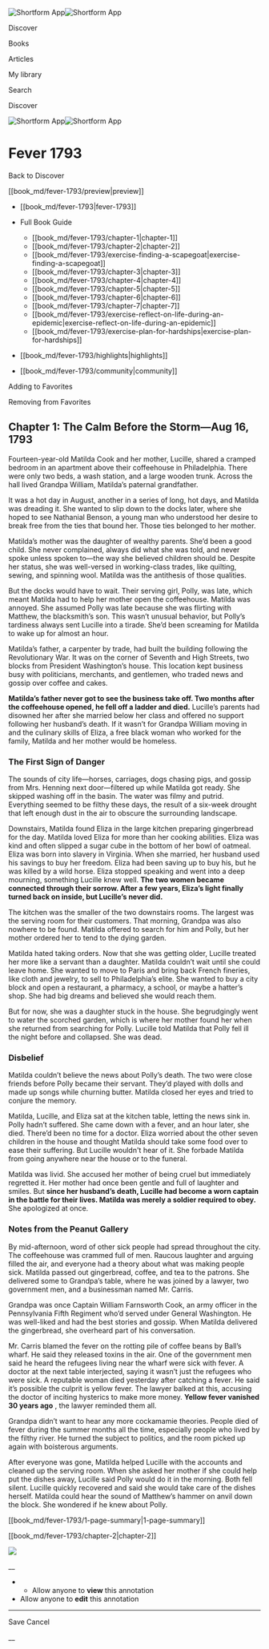 ![Shortform App](/img/logo.36a2399e.svg)![Shortform App](/img/logo-dark.70c1b072.svg)

Discover

Books

Articles

My library

Search

Discover

![Shortform App](/img/logo.36a2399e.svg)![Shortform App](/img/logo-dark.70c1b072.svg)

# Fever 1793

Back to Discover

[[book_md/fever-1793/preview|preview]]

  * [[book_md/fever-1793|fever-1793]]
  * Full Book Guide

    * [[book_md/fever-1793/chapter-1|chapter-1]]
    * [[book_md/fever-1793/chapter-2|chapter-2]]
    * [[book_md/fever-1793/exercise-finding-a-scapegoat|exercise-finding-a-scapegoat]]
    * [[book_md/fever-1793/chapter-3|chapter-3]]
    * [[book_md/fever-1793/chapter-4|chapter-4]]
    * [[book_md/fever-1793/chapter-5|chapter-5]]
    * [[book_md/fever-1793/chapter-6|chapter-6]]
    * [[book_md/fever-1793/chapter-7|chapter-7]]
    * [[book_md/fever-1793/exercise-reflect-on-life-during-an-epidemic|exercise-reflect-on-life-during-an-epidemic]]
    * [[book_md/fever-1793/exercise-plan-for-hardships|exercise-plan-for-hardships]]
  * [[book_md/fever-1793/highlights|highlights]]
  * [[book_md/fever-1793/community|community]]



Adding to Favorites 

Removing from Favorites 

## Chapter 1: The Calm Before the Storm—Aug 16, 1793

Fourteen-year-old Matilda Cook and her mother, Lucille, shared a cramped bedroom in an apartment above their coffeehouse in Philadelphia. There were only two beds, a wash station, and a large wooden trunk. Across the hall lived Grandpa William, Matilda’s paternal grandfather.

It was a hot day in August, another in a series of long, hot days, and Matilda was dreading it. She wanted to slip down to the docks later, where she hoped to see Nathanial Benson, a young man who understood her desire to break free from the ties that bound her. Those ties belonged to her mother.

Matilda’s mother was the daughter of wealthy parents. She’d been a good child. She never complained, always did what she was told, and never spoke unless spoken to—the way she believed children should be. Despite her status, she was well-versed in working-class trades, like quilting, sewing, and spinning wool. Matilda was the antithesis of those qualities.

But the docks would have to wait. Their serving girl, Polly, was late, which meant Matilda had to help her mother open the coffeehouse. Matilda was annoyed. She assumed Polly was late because she was flirting with Matthew, the blacksmith’s son. This wasn’t unusual behavior, but Polly’s tardiness always sent Lucille into a tirade. She’d been screaming for Matilda to wake up for almost an hour.

Matilda’s father, a carpenter by trade, had built the building following the Revolutionary War. It was on the corner of Seventh and High Streets, two blocks from President Washington’s house. This location kept business busy with politicians, merchants, and gentlemen, who traded news and gossip over coffee and cakes.

**Matilda’s father never got to see the business take off. Two months after the coffeehouse opened, he fell off a ladder and died.** Lucille’s parents had disowned her after she married below her class and offered no support following her husband’s death. If it wasn’t for Grandpa William moving in and the culinary skills of Eliza, a free black woman who worked for the family, Matilda and her mother would be homeless.

### The First Sign of Danger

The sounds of city life—horses, carriages, dogs chasing pigs, and gossip from Mrs. Henning next door—filtered up while Matilda got ready. She skipped washing off in the basin. The water was filmy and putrid. Everything seemed to be filthy these days, the result of a six-week drought that left enough dust in the air to obscure the surrounding landscape.

Downstairs, Matilda found Eliza in the large kitchen preparing gingerbread for the day. Matilda loved Eliza for more than her cooking abilities. Eliza was kind and often slipped a sugar cube in the bottom of her bowl of oatmeal. Eliza was born into slavery in Virginia. When she married, her husband used his savings to buy her freedom. Eliza had been saving up to buy his, but he was killed by a wild horse. Eliza stopped speaking and went into a deep mourning, something Lucille knew well. **The two women became connected through their sorrow. After a few years, Eliza’s light finally turned back on inside, but Lucille’s never did.**

The kitchen was the smaller of the two downstairs rooms. The largest was the serving room for their customers. That morning, Grandpa was also nowhere to be found. Matilda offered to search for him and Polly, but her mother ordered her to tend to the dying garden.

Matilda hated taking orders. Now that she was getting older, Lucille treated her more like a servant than a daughter. Matilda couldn’t wait until she could leave home. She wanted to move to Paris and bring back French fineries, like cloth and jewelry, to sell to Philadelphia’s elite. She wanted to buy a city block and open a restaurant, a pharmacy, a school, or maybe a hatter’s shop. She had big dreams and believed she would reach them.

But for now, she was a daughter stuck in the house. She begrudgingly went to water the scorched garden, which is where her mother found her when she returned from searching for Polly. Lucille told Matilda that Polly fell ill the night before and collapsed. She was dead.

### Disbelief

Matilda couldn’t believe the news about Polly’s death. The two were close friends before Polly became their servant. They’d played with dolls and made up songs while churning butter. Matilda closed her eyes and tried to conjure the memory.

Matilda, Lucille, and Eliza sat at the kitchen table, letting the news sink in. Polly hadn’t suffered. She came down with a fever, and an hour later, she died. There’d been no time for a doctor. Eliza worried about the other seven children in the house and thought Matilda should take some food over to ease their suffering. But Lucille wouldn't hear of it. She forbade Matilda from going anywhere near the house or to the funeral.

Matilda was livid. She accused her mother of being cruel but immediately regretted it. Her mother had once been gentle and full of laughter and smiles. But **since her husband’s death, Lucille had become a worn captain in the battle for their lives. Matilda was merely a soldier required to obey.** She apologized at once.

### Notes from the Peanut Gallery

By mid-afternoon, word of other sick people had spread throughout the city. The coffeehouse was crammed full of men. Raucous laughter and arguing filled the air, and everyone had a theory about what was making people sick. Matilda passed out gingerbread, coffee, and tea to the patrons. She delivered some to Grandpa’s table, where he was joined by a lawyer, two government men, and a businessman named Mr. Carris.

Grandpa was once Captain William Farnsworth Cook, an army officer in the Pennsylvania Fifth Regiment who’d served under General Washington. He was well-liked and had the best stories and gossip. When Matilda delivered the gingerbread, she overheard part of his conversation.

Mr. Carris blamed the fever on the rotting pile of coffee beans by Ball’s wharf. He said they released toxins in the air. One of the government men said he heard the refugees living near the wharf were sick with fever. A doctor at the next table interjected, saying it wasn’t just the refugees who were sick. A reputable woman died yesterday after catching a fever. He said it’s possible the culprit is yellow fever. The lawyer balked at this, accusing the doctor of inciting hysterics to make more money. **Yellow fever vanished 30 years ago** , the lawyer reminded them all.

Grandpa didn’t want to hear any more cockamamie theories. People died of fever during the summer months all the time, especially people who lived by the filthy river. He turned the subject to politics, and the room picked up again with boisterous arguments.

After everyone was gone, Matilda helped Lucille with the accounts and cleaned up the serving room. When she asked her mother if she could help put the dishes away, Lucille said Polly would do it in the morning. Both fell silent. Lucille quickly recovered and said she would take care of the dishes herself. Matilda could hear the sound of Matthew’s hammer on anvil down the block. She wondered if he knew about Polly.

[[book_md/fever-1793/1-page-summary|1-page-summary]]

[[book_md/fever-1793/chapter-2|chapter-2]]

![](https://bat.bing.com/action/0?ti=56018282&Ver=2&mid=1600e100-5468-4cf3-a04f-562d9dc96dfd&sid=49fff5b0636c11eeb9c611038afc8668&vid=4a005010636c11ee80c703d4c4a7acd5&vids=0&msclkid=N&pi=0&lg=en-US&sw=800&sh=600&sc=24&nwd=1&tl=Shortform%20%7C%20Book&p=https%3A%2F%2Fwww.shortform.com%2Fapp%2Fbook%2Ffever-1793%2Fchapter-1&r=&lt=316&evt=pageLoad&sv=1&rn=183803)

__

  *   * Allow anyone to **view** this annotation
  * Allow anyone to **edit** this annotation



* * *

Save Cancel

__



